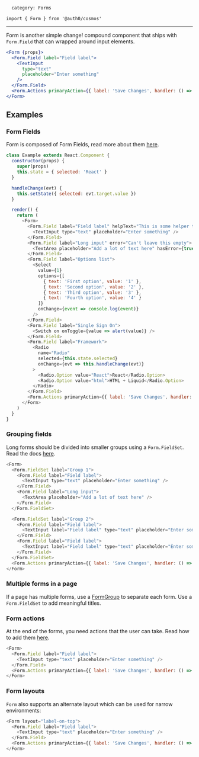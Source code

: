 ```meta
  category: Forms
```

`import { Form } from '@auth0/cosmos'`

---

Form is another simple change! compound component that ships with `Form.Field` that can wrapped around input elements.

```jsx
<Form {props}>
  <Form.Field label="Field label">
    <TextInput
      type="text"
      placeholder="Enter something"
    />
  </Form.Field>
  <Form.Actions primaryAction={{ label: 'Save Changes', handler: () => {} }} />
</Form>
```

## Examples

### Form Fields

Form is composed of Form Fields, read more about them [here](#/component/form-field).

```js
class Example extends React.Component {
  constructor(props) {
    super(props)
    this.state = { selected: 'React' }
  }

  handleChange(evt) {
    this.setState({ selected: evt.target.value })
  }

  render() {
    return (
      <Form>
        <Form.Field label="Field label" helpText="This is some helper text">
          <TextInput type="text" placeholder="Enter something" />
        </Form.Field>
        <Form.Field label="Long input" error="Can't leave this empty">
          <TextArea placeholder="Add a lot of text here" hasError={true} />
        </Form.Field>
        <Form.Field label="Options list">
          <Select
            value={1}
            options={[
              { text: 'First option', value: '1' },
              { text: 'Second option', value: '2' },
              { text: 'Third option', value: '3' },
              { text: 'Fourth option', value: '4' }
            ]}
            onChange={event => console.log(event)}
          />
        </Form.Field>
        <Form.Field label="Single Sign On">
          <Switch on onToggle={value => alert(value)} />
        </Form.Field>
        <Form.Field label="Framework">
          <Radio
            name="Radio"
            selected={this.state.selected}
            onChange={evt => this.handleChange(evt)}
          >
            <Radio.Option value="React">React</Radio.Option>
            <Radio.Option value="html">HTML + Liquid</Radio.Option>
          </Radio>
        </Form.Field>
        <Form.Actions primaryAction={{ label: 'Save Changes', handler: () => {} }} />
      </Form>
    )
  }
}
```

### Grouping fields

Long forms should be divided into smaller groups using a `Form.FieldSet`. Read the docs [here](#/component/form-fieldset).

```js
<Form>
  <Form.FieldSet label="Group 1">
    <Form.Field label="Field label">
      <TextInput type="text" placeholder="Enter something" />
    </Form.Field>
    <Form.Field label="Long input">
      <TextArea placeholder="Add a lot of text here" />
    </Form.Field>
  </Form.FieldSet>

  <Form.FieldSet label="Group 2">
    <Form.Field label="Field label">
      <TextInput label="Field label" type="text" placeholder="Enter something" />
    </Form.Field>
    <Form.Field label="Field label">
      <TextInput label="Field label" type="text" placeholder="Enter something" />
    </Form.Field>
  </Form.FieldSet>
  <Form.Actions primaryAction={{ label: 'Save Changes', handler: () => {} }} />
</Form>
```

### Multiple forms in a page

If a page has multiple forms, use a [FormGroup](#/component/form-group) to separate each form. Use a `Form.FieldSet` to add meaningful titles.

### Form actions

At the end of the forms, you need actions that the user can take. Read how to add them [here](#/component/form-actions).

```js
<Form>
  <Form.Field label="Field label">
    <TextInput type="text" placeholder="Enter something" />
  </Form.Field>
  <Form.Actions primaryAction={{ label: 'Save Changes', handler: () => {} }} />
</Form>
```

### Form layouts

`Form` also supports an alternate layout which can be used for narrow environments:

```js
<Form layout="label-on-top">
  <Form.Field label="Field label">
    <TextInput type="text" placeholder="Enter something" />
  </Form.Field>
  <Form.Actions primaryAction={{ label: 'Save Changes', handler: () => {} }} />
</Form>
```
